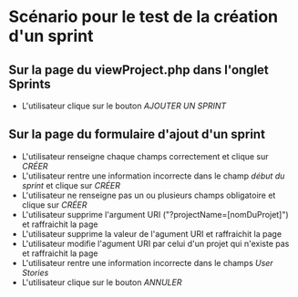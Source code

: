 # Scénario pour le test de la création d'un sprint

## Sur la page du viewProject.php dans l'onglet Sprints

- L'utilisateur clique sur le bouton *AJOUTER UN SPRINT*

## Sur la page du formulaire d'ajout d'un sprint

- L'utilisateur renseigne chaque champs correctement et clique sur *CRÉER*
- L'utilisateur rentre une information incorrecte dans le champ *début du sprint* et clique sur *CRÉER*
- L'utilisateur ne renseigne pas un ou plusieurs champs obligatoire et clique sur *CRÉER*
- L'utilisateur supprime l'argument URI ("?projectName=[nomDuProjet]") et raffraichit la page
- L'utilisateur supprime la valeur de l'agument URI et raffraichit la page
- L'utilisateur modifie l'agument URI par celui d'un projet qui n'existe pas et raffraichit la page
- L'utilisateur rentre une information incorrecte dans le champs *User Stories*
- L'utilisateur clique sur le bouton *ANNULER*